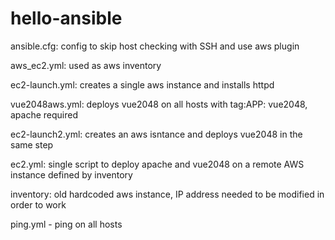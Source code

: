 # hello-ansible
ansible.cfg: config to skip host checking with SSH and use aws plugin

aws_ec2.yml: used as aws inventory

ec2-launch.yml: creates a single aws instance and installs httpd

vue2048aws.yml: deploys vue2048 on all hosts with tag:APP: vue2048, apache required

ec2-launch2.yml: creates an aws isntance and deploys vue2048 in the same step

ec2.yml: single script to deploy apache and vue2048 on a remote AWS instance defined by inventory

inventory: old hardcoded aws instance, IP address needed to be modified in order to work

ping.yml - ping on all hosts
